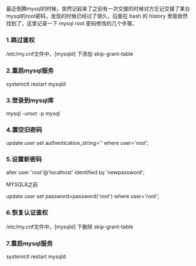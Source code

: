 最近倒腾mysql的时候，突然记起来了之前有一次交接的时候对方忘记交接了某台mysql的root密码，发现的时候已经过了很久，后面在 bash 的 history 里面居然找到了，这里记录一下 mysql root 密码修改的几个步骤。

### 1.跳过鉴权
/etc/my.cnf文件中，[mysqld] 下添加 skip-grant-table

### 2.重启mysql服务
systemctl restart mysqld

### 3.登录到mysql库
mysql -uroot -p mysql

### 4.置空旧密码
update user set authentication_string='' where user='root';

### 5.设置新密码
alter user 'root'@'localhost' identified by 'newpassword';

MYSQL8之前

update user set password=password('root') where user='root';

### 6.恢复认证鉴权
/etc/my.cnf文件中，[mysqld] 下删除 skip-grant-table

### 7.重启mysql服务
systemctl restart mysqld